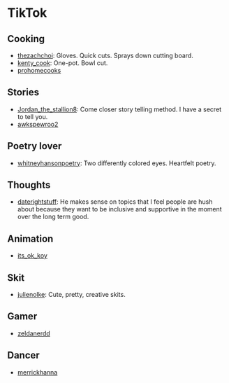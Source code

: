 # TikTok

## Cooking

* [thezachchoi](https://www.tiktok.com/@thezachchoi): Gloves. Quick cuts. Sprays down cutting board.
* [kenty_cook](https://www.tiktok.com/@kenty_cook): One-pot. Bowl cut.
* [prohomecooks](https://www.tiktok.com/@prohomecooks)

## Stories

* [Jordan_the_stallion8](https://www.tiktok.com/@jordan_the_stallion8): Come closer story telling method. I have a secret to tell you.
* [awkspewroo2](https://www.tiktok.com/@awkspewroo2)

## Poetry lover

* [whitneyhansonpoetry](https://www.tiktok.com/@whitneyhansonpoetry): Two differently colored eyes. Heartfelt poetry.

## Thoughts

* [daterightstuff](https://www.tiktok.com/@daterightstuff): He makes sense on topics that I feel people are hush about because they want to be inclusive and supportive in the moment over the long term good.

## Animation

* [its_ok_koy](https://www.tiktok.com/@its_ok_koy)

## Skit

* [julienolke](https://www.tiktok.com/@julienolke): Cute, pretty, creative skits.

## Gamer

* [zeldanerdd](https://www.tiktok.com/@zeldanerdd)

## Dancer

* [merrickhanna](https://www.tiktok.com/@merrickhanna)
